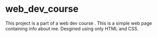# web_dev_course

This project is a part of a web dev course .
This is a simple web page containing info about me. 
Desgined using only HTML and CSS.

